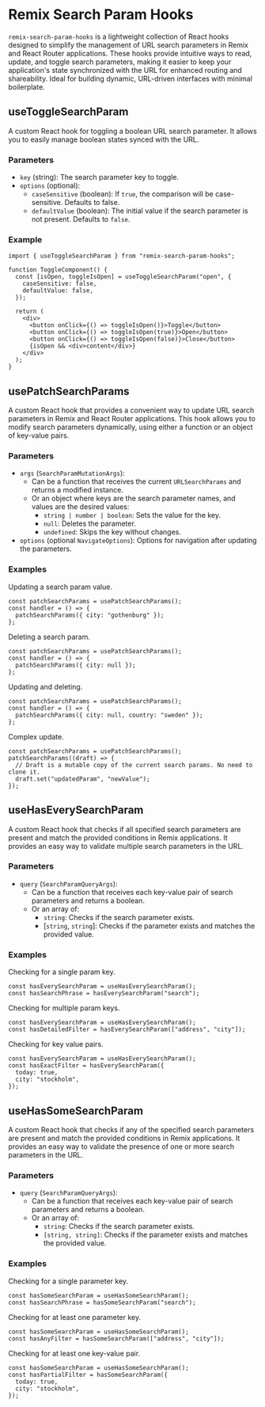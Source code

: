 # Remix Search Param Hooks
`remix-search-param-hooks` is a lightweight collection of React hooks designed to simplify the management of URL search parameters in Remix and React Router applications. These hooks provide intuitive ways to read, update, and toggle search parameters, making it easier to keep your application's state synchronized with the URL for enhanced routing and shareability. Ideal for building dynamic, URL-driven interfaces with minimal boilerplate.

## useToggleSearchParam
A custom React hook for toggling a boolean URL search parameter. It allows you to easily manage boolean states synced with the URL.

### Parameters
- `key` (string): The search parameter key to toggle.
- `options` (optional):
  - `caseSensitive` (boolean): If `true`, the comparison will be case-sensitive. Defaults to false.
  - `defaultValue` (boolean): The initial value if the search parameter is not present. Defaults to `false`.

### Example
```tsx
import { useToggleSearchParam } from "remix-search-param-hooks";

function ToggleComponent() {
  const [isOpen, toggleIsOpen] = useToggleSearchParam("open", {
    caseSensitive: false,
    defaultValue: false,
  });

  return (
    <div>
      <button onClick={() => toggleIsOpen()}>Toggle</button>
      <button onClick={() => toggleIsOpen(true)}>Open</button>
      <button onClick={() => toggleIsOpen(false)}>Close</button>
      {isOpen && <div>content</div>}
    </div>
  );
}

```

## usePatchSearchParams
A custom React hook that provides a convenient way to update URL search parameters in Remix and React Router applications. This hook allows you to modify search parameters dynamically, using either a function or an object of key-value pairs.

### Parameters
- `args` (`SearchParamMutationArgs`):
  - Can be a function that receives the current `URLSearchParams` and returns a modified instance.
  - Or an object where keys are the search parameter names, and values are the desired values:
    - `string | number | boolean`: Sets the value for the key.
    - `null`: Deletes the parameter.
    - `undefined`: Skips the key without changes.
- `options` (optional `NavigateOptions`): Options for navigation after updating the parameters.

### Examples
Updating a search param value.
```tsx
const patchSearchParams = usePatchSearchParams();
const handler = () => {
  patchSearchParams({ city: "gothenburg" });
};
```

Deleting a search param.
```tsx
const patchSearchParams = usePatchSearchParams();
const handler = () => {
  patchSearchParams({ city: null });
};
```
Updating and deleting.
```tsx
const patchSearchParams = usePatchSearchParams();
const handler = () => {
  patchSearchParams({ city: null, country: "sweden" });
};
```
Complex update.
```tsx
const patchSearchParams = usePatchSearchParams();
patchSearchParams((draft) => {
  // Draft is a mutable copy of the current search params. No need to clone it.
  draft.set("updatedParam", "newValue");
});
```

## useHasEverySearchParam
A custom React hook that checks if all specified search parameters are present and match the provided conditions in Remix applications. It provides an easy way to validate multiple search parameters in the URL.

### Parameters
- `query` (`SearchParamQueryArgs`):
  - Can be a function that receives each key-value pair of search parameters and returns a boolean.
  - Or an array of:
    - `string`: Checks if the search parameter exists.
    - [`string`, `string`]: Checks if the parameter exists and matches the provided value.

### Examples
Checking for a single param key.
```tsx
const hasEverySearchParam = useHasEverySearchParam();
const hasSearchPhrase = hasEverySearchParam("search");
```
Checking for multiple param keys.
```tsx
const hasEverySearchParam = useHasEverySearchParam();
const hasDetailedFilter = hasEverySearchParam(["address", "city"]);
```
Checking for key value pairs.
```tsx
const hasEverySearchParam = useHasEverySearchParam();
const hasExactFilter = hasEverySearchParam({
  today: true,
  city: "stockholm",
});
```

## useHasSomeSearchParam
A custom React hook that checks if any of the specified search parameters are present and match the provided conditions in Remix applications. It provides an easy way to validate the presence of one or more search parameters in the URL.

### Parameters
- `query` (`SearchParamQueryArgs`):
  - Can be a function that receives each key-value pair of search parameters and returns a boolean.
  - Or an array of:
    - `string`: Checks if the search parameter exists.
    - `[string, string]`: Checks if the parameter exists and matches the provided value.


### Examples
Checking for a single parameter key.
```tsx
const hasSomeSearchParam = useHasSomeSearchParam();
const hasSearchPhrase = hasSomeSearchParam("search");
```

Checking for at least one parameter key.
```tsx
const hasSomeSearchParam = useHasSomeSearchParam();
const hasAnyFilter = hasSomeSearchParam(["address", "city"]);
```

Checking for at least one key-value pair.

```tsx
const hasSomeSearchParam = useHasSomeSearchParam();
const hasPartialFilter = hasSomeSearchParam({
  today: true,
  city: "stockholm",
});
```